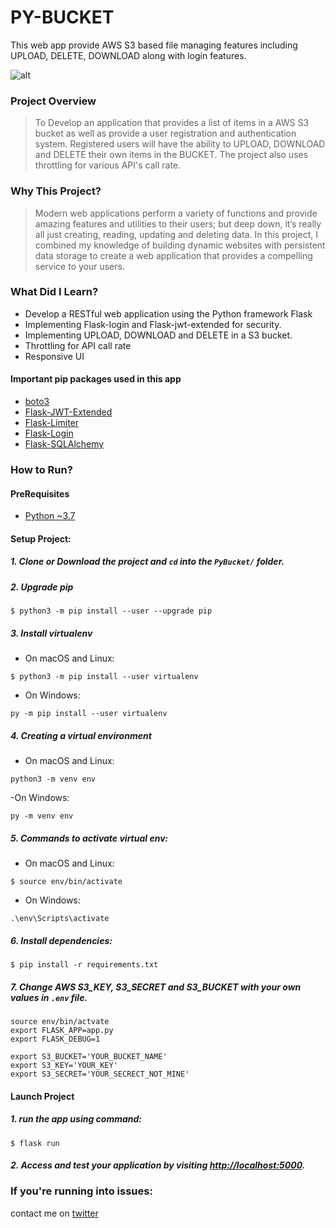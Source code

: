 # PY-BUCKET
This web app provide AWS S3 based file managing features including UPLOAD, DELETE, DOWNLOAD along with login features.

![alt](https://i.ibb.co/myrY9Zb/output-onlinepngtools.png)

### Project Overview
> To Develop an application that provides a list of items in a AWS S3 bucket as well as provide a user registration and authentication system. Registered users will have the ability to UPLOAD, DOWNLOAD and DELETE their own items in the BUCKET. The project also uses throttling for  various API's call rate.

### Why This Project?
> Modern web applications perform a variety of functions and provide amazing features and utilities to their users; but deep down, it’s really all just creating, reading, updating and deleting data. In this project, I combined my knowledge of building dynamic websites with persistent data storage to create a web application that provides a compelling service to your users.

### What Did I Learn?
  * Develop a RESTful web application using the Python framework Flask
  * Implementing Flask-login and Flask-jwt-extended for security.
  * Implementing UPLOAD, DOWNLOAD and DELETE in a S3 bucket.
  * Throttling for API call rate
  * Responsive UI
  
  #### Important **pip** packages used in this app
  * [boto3](https://pypi.org/project/boto3/)
  * [Flask-JWT-Extended](https://pypi.org/project/Flask-JWT-Extended/)
  * [Flask-Limiter](https://pypi.org/project/Flask-Limiter/)
  * [Flask-Login](https://pypi.org/project/Flask-Login/)
  * [Flask-SQLAlchemy](https://pypi.org/project/Flask-SQLAlchemy/)

### How to Run?

#### PreRequisites
  * [Python ~3.7](https://www.python.org/)
  
#### Setup Project:
#####  1. Clone or Download the project and `cd` into the `PyBucket/` folder.

#####  2. Upgrade pip
   ```
   $ python3 -m pip install --user --upgrade pip
   ```

#####  3. Install virtualenv
  - On macOS and Linux:
  ```
  $ python3 -m pip install --user virtualenv
  ```

  - On Windows:
  ```
  py -m pip install --user virtualenv
  ```
  
  
##### 4. Creating a virtual environment
 - On macOS and Linux:
 
 ```
 python3 -m venv env
 ```
 
 -On Windows:
 ```
 py -m venv env
 ```
#####  5. Commands to activate virtual env:

  - On macOS and Linux:
  ```
  $ source env/bin/activate
  ```

  - On Windows:
  ```
  .\env\Scripts\activate
  ```

#####  6. Install dependencies:
  ```
  $ pip install -r requirements.txt
  ```

#####  7. Change AWS *S3_KEY*, *S3_SECRET* and *S3_BUCKET* with your own values in `.env` file.
  ```
  source env/bin/actvate
  export FLASK_APP=app.py
  export FLASK_DEBUG=1

  export S3_BUCKET='YOUR_BUCKET_NAME' 
  export S3_KEY='YOUR_KEY' 
  export S3_SECRET='YOUR_SECRECT_NOT_MINE' 
  ```

#### Launch Project
#####  1. run the app using command:
  ```
  $ flask run
  ```
  
#####  2. Access and test your application by visiting [http://localhost:5000](http://localhost:5000).


### If you're running into issues:
contact me on [twitter](https://www.twitter.com/harshsahu97/)
